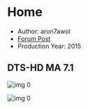 # Home

* Author: aron7awol
* [Forum Post](https://www.avsforum.com/threads/bass-eq-for-filtered-movies.2995212/post-58489422)
* Production Year: 2015

## DTS-HD MA 7.1

![img 0](https://i.imgur.com/Fddmsc2.jpg)

![img 0](https://i.imgur.com/DzlQF01.png)


